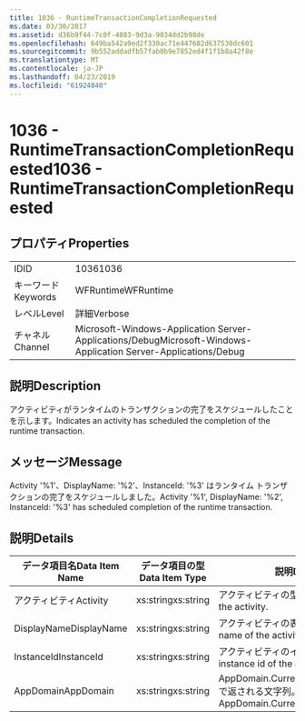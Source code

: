 ```yaml
---
title: 1036 - RuntimeTransactionCompletionRequested
ms.date: 03/30/2017
ms.assetid: d36b9f44-7c0f-4083-9d3a-9034dd2b98de
ms.openlocfilehash: 649ba542a9ed2f330ac71e447602d637530dc601
ms.sourcegitcommit: 9b552addadfb57fab0b9e7852ed4f1f1b8a42f8e
ms.translationtype: MT
ms.contentlocale: ja-JP
ms.lasthandoff: 04/23/2019
ms.locfileid: "61924840"
---
```

# <a name="1036---runtimetransactioncompletionrequested"></a><span data-ttu-id="af587-102">1036 - RuntimeTransactionCompletionRequested</span><span class="sxs-lookup"><span data-stu-id="af587-102">1036 - RuntimeTransactionCompletionRequested</span></span>
## <a name="properties"></a><span data-ttu-id="af587-103">プロパティ</span><span class="sxs-lookup"><span data-stu-id="af587-103">Properties</span></span>  
  
|||  
|-|-|  
|<span data-ttu-id="af587-104">ID</span><span class="sxs-lookup"><span data-stu-id="af587-104">ID</span></span>|<span data-ttu-id="af587-105">1036</span><span class="sxs-lookup"><span data-stu-id="af587-105">1036</span></span>|  
|<span data-ttu-id="af587-106">キーワード</span><span class="sxs-lookup"><span data-stu-id="af587-106">Keywords</span></span>|<span data-ttu-id="af587-107">WFRuntime</span><span class="sxs-lookup"><span data-stu-id="af587-107">WFRuntime</span></span>|  
|<span data-ttu-id="af587-108">レベル</span><span class="sxs-lookup"><span data-stu-id="af587-108">Level</span></span>|<span data-ttu-id="af587-109">詳細</span><span class="sxs-lookup"><span data-stu-id="af587-109">Verbose</span></span>|  
|<span data-ttu-id="af587-110">チャネル</span><span class="sxs-lookup"><span data-stu-id="af587-110">Channel</span></span>|<span data-ttu-id="af587-111">Microsoft-Windows-Application Server-Applications/Debug</span><span class="sxs-lookup"><span data-stu-id="af587-111">Microsoft-Windows-Application Server-Applications/Debug</span></span>|  
  
## <a name="description"></a><span data-ttu-id="af587-112">説明</span><span class="sxs-lookup"><span data-stu-id="af587-112">Description</span></span>  
 <span data-ttu-id="af587-113">アクティビティがランタイムのトランザクションの完了をスケジュールしたことを示します。</span><span class="sxs-lookup"><span data-stu-id="af587-113">Indicates an activity has scheduled the completion of the runtime transaction.</span></span>  
  
## <a name="message"></a><span data-ttu-id="af587-114">メッセージ</span><span class="sxs-lookup"><span data-stu-id="af587-114">Message</span></span>  
 <span data-ttu-id="af587-115">Activity '%1'、DisplayName: '%2'、InstanceId: '%3' はランタイム トランザクションの完了をスケジュールしました。</span><span class="sxs-lookup"><span data-stu-id="af587-115">Activity '%1', DisplayName: '%2', InstanceId: '%3' has scheduled completion of the runtime transaction.</span></span>  
  
## <a name="details"></a><span data-ttu-id="af587-116">説明</span><span class="sxs-lookup"><span data-stu-id="af587-116">Details</span></span>  
  
|<span data-ttu-id="af587-117">データ項目名</span><span class="sxs-lookup"><span data-stu-id="af587-117">Data Item Name</span></span>|<span data-ttu-id="af587-118">データ項目の型</span><span class="sxs-lookup"><span data-stu-id="af587-118">Data Item Type</span></span>|<span data-ttu-id="af587-119">説明</span><span class="sxs-lookup"><span data-stu-id="af587-119">Description</span></span>|  
|--------------------|--------------------|-----------------|  
|<span data-ttu-id="af587-120">アクティビティ</span><span class="sxs-lookup"><span data-stu-id="af587-120">Activity</span></span>|<span data-ttu-id="af587-121">xs:string</span><span class="sxs-lookup"><span data-stu-id="af587-121">xs:string</span></span>|<span data-ttu-id="af587-122">アクティビティの型名。</span><span class="sxs-lookup"><span data-stu-id="af587-122">The type name of the activity.</span></span>|  
|<span data-ttu-id="af587-123">DisplayName</span><span class="sxs-lookup"><span data-stu-id="af587-123">DisplayName</span></span>|<span data-ttu-id="af587-124">xs:string</span><span class="sxs-lookup"><span data-stu-id="af587-124">xs:string</span></span>|<span data-ttu-id="af587-125">アクティビティの表示名。</span><span class="sxs-lookup"><span data-stu-id="af587-125">The display name of the activity.</span></span>|  
|<span data-ttu-id="af587-126">InstanceId</span><span class="sxs-lookup"><span data-stu-id="af587-126">InstanceId</span></span>|<span data-ttu-id="af587-127">xs:string</span><span class="sxs-lookup"><span data-stu-id="af587-127">xs:string</span></span>|<span data-ttu-id="af587-128">アクティビティのインスタンス ID。</span><span class="sxs-lookup"><span data-stu-id="af587-128">The instance id of the activity.</span></span>|  
|<span data-ttu-id="af587-129">AppDomain</span><span class="sxs-lookup"><span data-stu-id="af587-129">AppDomain</span></span>|<span data-ttu-id="af587-130">xs:string</span><span class="sxs-lookup"><span data-stu-id="af587-130">xs:string</span></span>|<span data-ttu-id="af587-131">AppDomain.CurrentDomain.FriendlyName で返される文字列。</span><span class="sxs-lookup"><span data-stu-id="af587-131">The string returned by AppDomain.CurrentDomain.FriendlyName.</span></span>|
